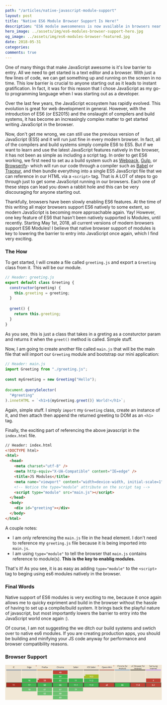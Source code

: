 ```yaml
---
path: "/articles/native-javascript-module-support"
layout: post
title: "Native ES6 Module Browser Support Is Here!"
description: "ES6 module awesomeness is now available in browsers near you."
hero_image: ../assets/img/es6-modules-browser-support-hero.jpg
og_image: ../assets/img/es6-modules-browser-featured.jpg
date: 2018-05-31
categories: 
comments: true
---
```


One of many things that make JavaScript awesome is it's low barrier to entry. All we need to get started is a text editor and a browser. With just a few lines of code, we can get something up and running on the screen in no time. This low barrier is crucial to anyone starting out as it leads to instant gratification. In fact, it was for this reason that I chose JavaScript as my go-to programming language when I was starting out as a developer.

Over the last few years, the JavaScript ecosystem has rapidly evolved. This evolution is great for web development in general. However, with the introduction of ES6 (or ES2015) and the onslaught of compilers and build systems, it has become an increasingly complex matter to get started writing JavaScript in the browser.

Now, don't get me wrong, we can still use the previous version of JavaScript (ES5) and it will run just fine in every modern browser. In fact, all of the compilers and build systems simply compile ES6 to ES5. But if we want to learn and use the latest JavaScript features natively in the browser, it has not been as simple as including a script tag. In order to get ES6 working, we first need to set au a build system such as [Webpack](https://webpack.js.org/), [Gulp](https://gulpjs.com/), or [Browserify](http://browserify.org/)- which will run our code through a compiler such as [Babel](https://babeljs.io/) or [Traceur](https://github.com/google/traceur-compiler), and then bundle everything into a single ES5 JavaScript file that we can reference in our HTML via a `<script>` tag. That is A LOT of steps to go through just to get some JavaScript running in our browsers. Each one of these steps can lead you down a rabbit hole and this can be very discouraging for anyone starting out.

Thankfully, browsers have been slowly enabling ES6 features. At the time of this writing all major browsers support ES6 natively to some extent, so modern JavaScript is becoming more approachable again. Yay! However, one key feature of ES6 that hasn't been natively supported is Modules, until recently. Starting May 1st, 2018, all current versions of modern browsers support ES6 Modules! I believe that native browser support of modules is key to lowering the barrier to entry into JavaScript once again, which I find very exciting.

### The How

To get started, I will create a file called `greeting.js` and export a `Greeting` class from it. This will be our module.



```javascript
// Header: greeting.js
export default class Greeting {
  constructor(greeting) {
    this.greeting = greeting;
  }

  greet() {
    return this.greeting;
  }
}
```

As you see, this is just a class that takes in a greting as a consturctor param and returns it when the `greet()` method is called. Simple stuff.

Now, I am going to create another file called `main.js` that will be the main file that will import our `Greeting` module and bootstrap our mini application:


```javascript
// Header: main.js
import Greeting from "./greeting.js";

const myGreeting = new Greeting("Hello");

document.querySelector(
  "#greeting"
).innetHTML = `<h1>${myGreeting.greet()} World!</h1>`;
```

Again, simple stuff. I simply `import` my `Greeting` class, create an instance of it, and then attach then append the returned greeting to DOM as an `<h1>` tag.

Finally, the exciting part of referencing the above javascript in the `index.html` file.


```html
// Header: index.html
<!DOCTYPE html>
<html>
  <head>
    <meta charset="utf-8" />
    <meta http-equiv="X-UA-Compatible" content="IE=edge" />
    <title>JS Modules</title>
    <meta name="viewport" content="width=device-width, initial-scale=1" />
    <!-- Notice the type="module" attribute on the script tag -->
    <script type="module" src="main.js"></script>
  </head>
  <body>
    <div id="greeting"></div>
  </body>
</html>
```

A couple notes:

- I am only referencing the `main.js` file in the head element. I don't need to reference my `greeting.js` file because it is being imported into `main.js`.
- I am using `type="module"` to tell the browser that `main.js` contains reference to module(s). **This is the key to enablig modules.**

That's it! As you see, it is as easy as adding `type="module"` to the `<script>` tag to beging using es6 modules natively in the browser.

### Final Words

Native support of ES6 modules is very exciting to me, because it once again allows me to quicky expriment and build in the browser without the hassle of having to set up a compile/build system. It brings back the playful nature of javascript, but most importantly lowers the barrier to entry into the JavaScript world once again :).

Of course, I am not suggesting the we ditch our build systems and swtich over to native es6 modules. If you are creating production apps, you should be building and minifying your JS code anyway for performance and browser compatibility reasons.

### Browser Support

![ES6 Modules Browser Support](../assets/img/es6-modules-browser-support-browsers.png "ES6 Modules Browser Support")

<!-- ![ES6 Modules Browser Support](../assets/img/es6-modules-browser-support-hero.jpg "ES6 Modules Browser Support") -->
